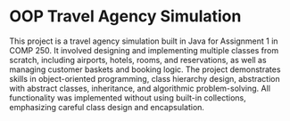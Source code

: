# OOP Travel Agency Simulation
This project is a travel agency simulation built in Java for Assignment 1 in COMP 250. It involved designing and implementing multiple classes from scratch, including airports, hotels, rooms, and reservations, as well as managing customer baskets and booking logic. The project demonstrates skills in object-oriented programming, class hierarchy design, abstraction with abstract classes, inheritance, and algorithmic problem-solving. All functionality was implemented without using built-in collections, emphasizing careful class design and encapsulation.
